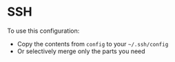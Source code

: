 # SSH

To use this configuration:

- Copy the contents from `config` to your `~/.ssh/config`
- Or selectively merge only the parts you need
